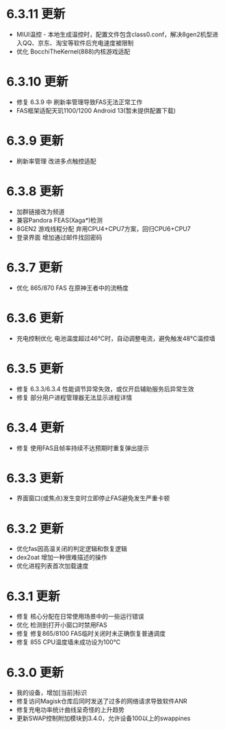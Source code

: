 # 6.3.11 更新
- MIUI温控 - 本地生成温控时，配置文件包含class0.conf，解决8gen2机型进入QQ、京东、淘宝等软件后充电速度被限制
- 优化 BocchiTheKernel(888)内核游戏适配

# 6.3.10 更新
- 修复 6.3.9 中 刷新率管理导致FAS无法正常工作
- FAS框架适配天玑1100/1200 Android 13(暂未提供配置下载)

# 6.3.9 更新
- 刷新率管理 改进多点触控适配

# 6.3.8 更新
- 加群链接改为频道
- 兼容Pandora FEAS(Xaga*)检测
- 8GEN2 游戏线程分配 弃用CPU4+CPU7方案，回归CPU6+CPU7
- 登录界面 增加通过邮件找回密码

# 6.3.7 更新
- 优化 865/870 FAS 在原神王者中的流畅度

# 6.3.6 更新
- 充电控制优化 电池温度超过46°C时，自动调整电流，避免触发48°C温控墙

# 6.3.5 更新
- 修复 6.3.3/6.3.4 性能调节异常失效，或仅开启辅助服务后异常生效
- 修复 部分用户进程管理器无法显示进程详情

# 6.3.4 更新
- 修复 使用FAS且帧率持续不达预期时重复弹出提示

# 6.3.3 更新
- 界面窗口(或焦点)发生变时立即停止FAS避免发生严重卡顿

# 6.3.2 更新
- 优化fas因高温关闭的判定逻辑和恢复逻辑
- dex2oat 增加一种很难描述的操作
- 优化进程列表首次加载速度

# 6.3.1 更新
- 修复 核心分配在日常使用场景中的一些运行错误
- 优化 检测到打开小窗口时禁用FAS
- 修复 修复865/8100 FAS临时关闭时未正确恢复普通调度
- 修复 855 CPU温度墙未成功设为100°C

# 6.3.0 更新
- 我的设备，增加[当前]标识
- 修复访问Magisk仓库后同时发送了过多的网络请求导致软件ANR
- 修复充电功率统计曲线呈奇怪的上升趋势
- 更新SWAP控制附加模块到3.4.0，允许设备100以上的swappines

